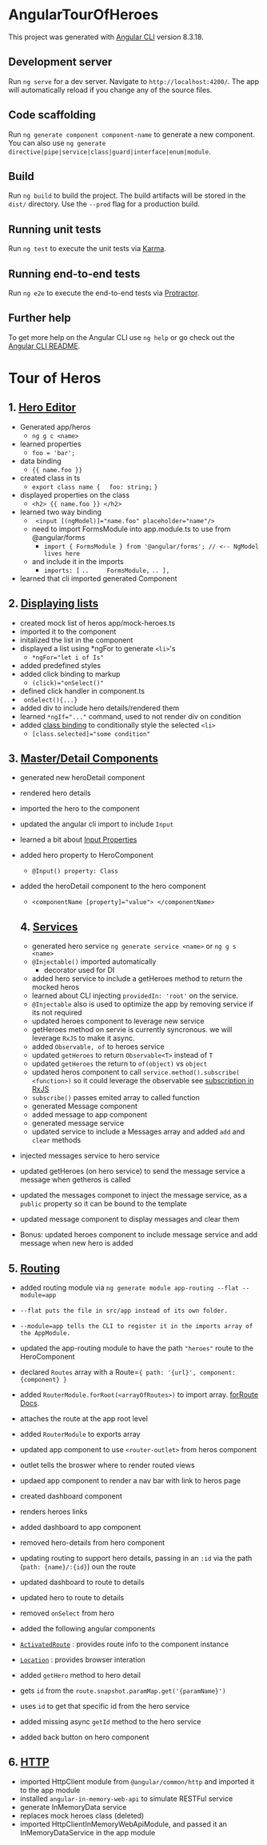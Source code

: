 # AngularTourOfHeroes

This project was generated with [Angular CLI](https://github.com/angular/angular-cli) version 8.3.18.

## Development server

Run `ng serve` for a dev server. Navigate to `http://localhost:4200/`. The app will automatically reload if you change any of the source files.

## Code scaffolding

Run `ng generate component component-name` to generate a new component. You can also use `ng generate directive|pipe|service|class|guard|interface|enum|module`.

## Build

Run `ng build` to build the project. The build artifacts will be stored in the `dist/` directory. Use the `--prod` flag for a production build.

## Running unit tests

Run `ng test` to execute the unit tests via [Karma](https://karma-runner.github.io).

## Running end-to-end tests

Run `ng e2e` to execute the end-to-end tests via [Protractor](http://www.protractortest.org/).

## Further help

To get more help on the Angular CLI use `ng help` or go check out the [Angular CLI README](https://github.com/angular/angular-cli/blob/master/README.md).


# Tour of Heros
## 1. [Hero Editor](https://angular.io/tutorial/toh-pt1)

 - Generated  app/heros 
    - `ng g c <name>`
 - learned properties
    - `foo = 'bar';`
 - data binding
    - `{{ name.foo }}`
 - created class in ts
   - `export class name {` 
      `  foo: string;`
      `}`
 - displayed properties on the class
   - `<h2> {{ name.foo }} </h2>`
- learned two way binding
   - ` <input [(ngModel)]="name.foo" placeholder="name"/>`
   - need to import FormsModule into app.module.ts to use from @angular/forms
     - `import { FormsModule } from '@angular/forms'; // <-- NgModel lives here`
    - and include it in the imports
      - `imports: [`
    `..     FormsModule,`
    `.. ],`
 - learned that cli imported generated Component

 ## 2. [Displaying lists](https://angular.io/tutorial/toh-pt2)
  - created mock list of heros app/mock-heroes.ts
  - imported it to the component
  - initalized the list in the component
  - displayed a list using *ngFor to generate `<li>`'s
    - `*ngFor="let i of Is"`
 - added predefined styles
 - added click binding to markup
   - `(click)="onSelect()"`
 - defined click handler in component.ts
  - ` onSelect(){...}`
- added div to include hero details/rendered them
- learned `*ngIf="..."` command, used to not render div on condition
- added [class binding](https://angular.io/guide/template-syntax#class-binding) to conditionally style the selected `<li>`
  - `[class.selected]="some condition"`

## 3. [Master/Detail Components](https://angular.io/tutorial/toh-pt3)
- generated new heroDetail component
- rendered hero details
- imported the hero to the component
- updated the angular cli import to include `Input`
- learned a bit about [Input Properties](https://angular.io/guide/template-syntax#inputs-outputs)
- added hero property to HeroComponent 
  - `@Input() property: Class`
- added the heroDetail component to the hero component
  - `<componentName [property]="value"> </componentName>`

  ## 4. [Services](https://angular.io/tutorial/toh-pt4)
  - generated hero service `ng generate service <name>` or `ng g s <name>`
  - `@Injectable()` imported automatically
    - decorator used for DI 
  - added hero service to include a getHeroes method to return the mocked heros
  - learned about CLI injecting `providedIn: 'root'` on the service.  
   - `@Injectable` also is used to optimize the app by removing service if its not required
  - updated heroes component to leverage new service
  - getHeroes method on servie is currently syncronous.  we will leverage `RxJS` to make it async. 
   - added `Observable, of` to heroes service
   - updated `getHeroes` to return `Observable<T>` instead of `T`
   - updated `getHeroes` the return to `of(object)` vs `object`
  - updated heros component to call `service.method().subscribe( <function>)` so it could leverage the observable see [subscription in RxJS](https://rxjs-dev.firebaseapp.com/guide/subscription)
   - `subscribe()` passes emited array to called function
  - generated Message component
  - added message to app component
  - generated message service
   - updated service to include a Messages array and added `add` and `clear` methods
 - injected messages service to hero service
 - updated getHeroes (on hero service) to send the message service a message when getheros is called
 - updated the messages componet to inject the message service, as a `public` property so it can be bound to the template
- updated message component to display messages and clear them
- Bonus: updated heroes component to include message service and add message when new hero is added

 ## 5. [Routing](https://angular.io/guide/router)
  - added routing module via `ng generate module app-routing --flat --module=app`
   - `--flat puts the file in src/app instead of its own folder.`
   - `--module=app tells the CLI to register it in the imports array of the AppModule.`

 - updated the app-routing module to have the path `"heroes"` route to the HeroComponent
  - declared `Routes` array with a Route=`{ path: '{url}', component: {component} }`
  - added `RouterModule.forRoot(<arrayOfRoutes>)` to import array. [forRoute Docs](https://angular.io/api/router/RouterModule#forRoot). 
   - attaches the route at the app root level
  - added `RouterModule` to exports array
 - updated app component to use `<router-outlet>` from heros component
  - outlet tells the broswer where to render routed views
- updaed app component to render a nav bar with link to heros page
- created dashboard component
 - renders heroes links 
- added dashboard to app component
- removed hero-details from hero component
- updating routing to support hero details, passing in an `:id` via the path (`path: {name}/:{id}`) oun the route
- updated dashboard to route to details
- updated hero to route to details
- removed `onSelect` from hero 
- added the following angular components
 - [`ActivatedRoute`](https://angular.io/api/router/ActivatedRoute) : provides route info to the component instance
 - [`Location`](https://angular.io/api/common/Location) : provides browser interation
- added `getHero` method to hero detail
 - gets `id` from the `route.snapshot.paramMap.get('{paramName}')`
 - uses `id` to get that specific id from the hero service
- added missing async `getId` method to the hero service
- added back button on hero component

## 6. [HTTP](https://angular.io/tutorial/toh-pt6)
 - imported HttpClient module from `@angular/common/http` and imported it to the app module
 - installed `angular-in-memory-web-api` to simulate RESTFul service
 - generate InMemoryData service
  - replaces mock heroes class (deleted)
 - imported HttpClientInMemoryWebApiModule, and passed it an InMemoryDataService in the app module
